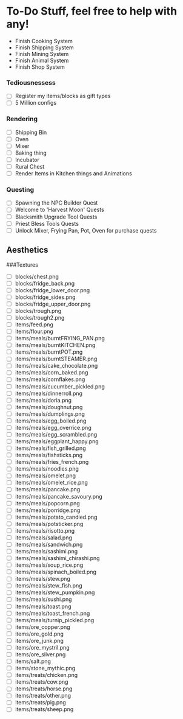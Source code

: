 # To-Do Stuff, feel free to help with any!
- Finish Cooking System
- Finish Shipping System
- Finish Mining System
- Finish Animal System
- Finish Shop System

### Tediousnessess
- [ ] Register my items/blocks as gift types
- [ ] 5 Million configs

### Rendering
- [ ] Shipping Bin
- [ ] Oven
- [ ] Mixer
- [ ] Baking thing
- [ ] Incubator
- [ ] Rural Chest
- [ ] Render Items in Kitchen things and Animations

### Questing
- [ ] Spawning the NPC Builder Quest
- [ ] Welcome to 'Harvest Moon' Quests
- [ ] Blacksmith Upgrade Tool Quests
- [ ] Priest Bless Tools Quests
- [ ] Unlock Mixer, Frying Pan, Pot, Oven for purchase quests

## Aesthetics 
###Textures
- [ ] blocks/chest.png
- [ ] blocks/fridge_back.png
- [ ] blocks/fridge_lower_door.png
- [ ] blocks/fridge_sides.png
- [ ] blocks/fridge_upper_door.png
- [ ] blocks/trough.png
- [ ] blocks/trough2.png
- [ ] items/feed.png
- [ ] items/flour.png
- [ ] items/meals/burntFRYING_PAN.png
- [ ] items/meals/burntKITCHEN.png
- [ ] items/meals/burntPOT.png
- [ ] items/meals/burntSTEAMER.png
- [ ] items/meals/cake_chocolate.png
- [ ] items/meals/corn_baked.png
- [ ] items/meals/cornflakes.png
- [ ] items/meals/cucumber_pickled.png
- [ ] items/meals/dinnerroll.png
- [ ] items/meals/doria.png
- [ ] items/meals/doughnut.png
- [ ] items/meals/dumplings.png
- [ ] items/meals/egg_boiled.png
- [ ] items/meals/egg_overrice.png
- [ ] items/meals/egg_scrambled.png
- [ ] items/meals/eggplant_happy.png
- [ ] items/meals/fish_grilled.png
- [ ] items/meals/fishsticks.png
- [ ] items/meals/fries_french.png
- [ ] items/meals/noodles.png
- [ ] items/meals/omelet.png
- [ ] items/meals/omelet_rice.png
- [ ] items/meals/pancake.png
- [ ] items/meals/pancake_savoury.png
- [ ] items/meals/popcorn.png
- [ ] items/meals/porridge.png
- [ ] items/meals/potato_candied.png
- [ ] items/meals/potsticker.png
- [ ] items/meals/risotto.png
- [ ] items/meals/salad.png
- [ ] items/meals/sandwich.png
- [ ] items/meals/sashimi.png
- [ ] items/meals/sashimi_chirashi.png
- [ ] items/meals/soup_rice.png
- [ ] items/meals/spinach_boiled.png
- [ ] items/meals/stew.png
- [ ] items/meals/stew_fish.png
- [ ] items/meals/stew_pumpkin.png
- [ ] items/meals/sushi.png
- [ ] items/meals/toast.png
- [ ] items/meals/toast_french.png
- [ ] items/meals/turnip_pickled.png
- [ ] items/ore_copper.png
- [ ] items/ore_gold.png
- [ ] items/ore_junk.png
- [ ] items/ore_mystril.png
- [ ] items/ore_silver.png
- [ ] items/salt.png
- [ ] items/stone_mythic.png
- [ ] items/treats/chicken.png
- [ ] items/treats/cow.png
- [ ] items/treats/horse.png
- [ ] items/treats/other.png
- [ ] items/treats/pig.png
- [ ] items/treats/sheep.png
